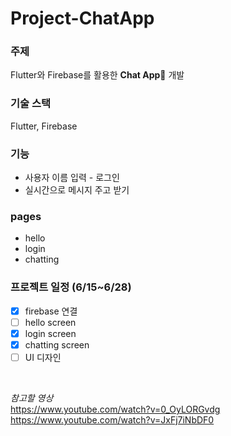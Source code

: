 # Project-ChatApp



### 주제

Flutter와 Firebase를 활용한 **Chat App**💬 개발

### 기술 스택

Flutter, Firebase

### 기능

- 사용자 이름 입력 - 로그인
- 실시간으로 메시지 주고 받기

### pages

- hello
- login
- chatting


### 프로젝트 일정 (6/15~6/28)

- [x] firebase 연결
- [ ] hello screen
- [x] login screen 
- [x] chatting screen
- [ ] UI 디자인
<br>

_참고할 영상_
<br>
https://www.youtube.com/watch?v=0_OyLORGvdg
<br>
https://www.youtube.com/watch?v=JxFj7iNbDF0
